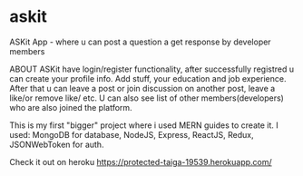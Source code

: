 # askit
ASKit App - where u can post a question a get response by developer members


ABOUT
ASKit have login/register functionality, after successfully registred u can create your profile info. Add stuff, your education and job experience. After that u can leave a post or 
join discussion on another post, leave a like/or remove like/ etc. U can also see list of other members(developers) who are also joined the platform.

This is my first "bigger" project where i used MERN guides to create it.
I used: MongoDB for database, NodeJS, Express, ReactJS, Redux, JSONWebToken for auth.

Check it out on heroku https://protected-taiga-19539.herokuapp.com/
